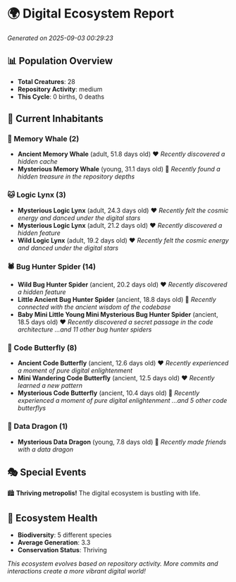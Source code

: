 # 🌍 Digital Ecosystem Report
*Generated on 2025-09-03 00:29:23*

## 📊 Population Overview
- **Total Creatures**: 28
- **Repository Activity**: medium
- **This Cycle**: 0 births, 0 deaths

## 👥 Current Inhabitants

### 🐋 Memory Whale (2)
- **Ancient Memory Whale** (adult, 51.8 days old) ❤️
  *Recently discovered a hidden cache*
- **Mysterious Memory Whale** (young, 31.1 days old) 💛
  *Recently found a hidden treasure in the repository depths*

### 🐱 Logic Lynx (3)
- **Mysterious Logic Lynx** (adult, 24.3 days old) ❤️
  *Recently felt the cosmic energy and danced under the digital stars*
- **Mysterious Logic Lynx** (adult, 21.2 days old) ❤️
  *Recently discovered a hidden feature*
- **Wild Logic Lynx** (adult, 19.2 days old) ❤️
  *Recently felt the cosmic energy and danced under the digital stars*

### 🕷️ Bug Hunter Spider (14)
- **Wild Bug Hunter Spider** (ancient, 20.2 days old) ❤️
  *Recently discovered a hidden feature*
- **Little Ancient Bug Hunter Spider** (ancient, 18.8 days old) 💛
  *Recently connected with the ancient wisdom of the codebase*
- **Baby Mini Little Young Mini Mysterious Bug Hunter Spider** (ancient, 18.5 days old) ❤️
  *Recently discovered a secret passage in the code architecture*
  *...and 11 other bug hunter spiders*

### 🦋 Code Butterfly (8)
- **Ancient Code Butterfly** (ancient, 12.6 days old) ❤️
  *Recently experienced a moment of pure digital enlightenment*
- **Mini Wandering Code Butterfly** (ancient, 12.5 days old) ❤️
  *Recently learned a new pattern*
- **Mysterious Code Butterfly** (ancient, 10.4 days old) 💛
  *Recently experienced a moment of pure digital enlightenment*
  *...and 5 other code butterflys*

### 🐉 Data Dragon (1)
- **Mysterious Data Dragon** (young, 7.8 days old) 💚
  *Recently made friends with a data dragon*

## 🎭 Special Events

🏙️ **Thriving metropolis!** The digital ecosystem is bustling with life.

## 🔬 Ecosystem Health
- **Biodiversity**: 5 different species
- **Average Generation**: 3.3
- **Conservation Status**: Thriving

*This ecosystem evolves based on repository activity. More commits and interactions create a more vibrant digital world!*